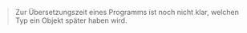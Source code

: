 > Zur Übersetzungszeit eines Programms ist noch nicht klar, welchen Typ ein Objekt später haben wird.
 
